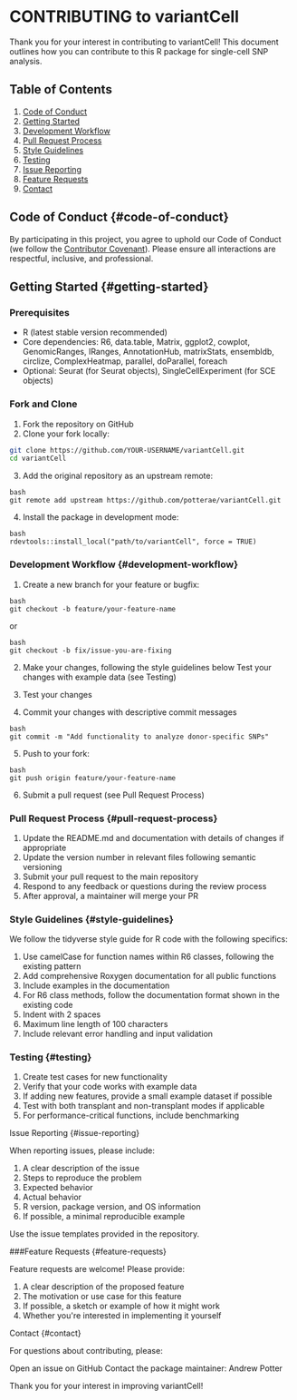 # CONTRIBUTING to variantCell

Thank you for your interest in contributing to variantCell! This document outlines how you can contribute to this R package for single-cell SNP analysis.

## Table of Contents

1.  [Code of Conduct](#code-of-conduct)
2.  [Getting Started](#getting-started)
3.  [Development Workflow](#development-workflow)
4.  [Pull Request Process](#pull-request-process)
5.  [Style Guidelines](#style-guidelines)
6.  [Testing](#testing)
7.  [Issue Reporting](#issue-reporting)
8.  [Feature Requests](#feature-requests)
9.  [Contact](#contact)

## Code of Conduct {#code-of-conduct}

By participating in this project, you agree to uphold our Code of Conduct (we follow the [Contributor Covenant](https://www.contributor-covenant.org/)). Please ensure all interactions are respectful, inclusive, and professional.

## Getting Started {#getting-started}

### Prerequisites

-   R (latest stable version recommended)
-   Core dependencies: R6, data.table, Matrix, ggplot2, cowplot, GenomicRanges, IRanges, AnnotationHub, matrixStats, ensembldb, circlize, ComplexHeatmap, parallel, doParallel, foreach
-   Optional: Seurat (for Seurat objects), SingleCellExperiment (for SCE objects)

### Fork and Clone

1.  Fork the repository on GitHub
2.  Clone your fork locally:

``` bash
git clone https://github.com/YOUR-USERNAME/variantCell.git
cd variantCell
```

3.  Add the original repository as an upstream remote:

```         
bash
git remote add upstream https://github.com/potterae/variantCell.git
```

4.  Install the package in development mode:

```         
bash
rdevtools::install_local("path/to/variantCell", force = TRUE)
```

### Development Workflow {#development-workflow}

1.  Create a new branch for your feature or bugfix:

```         
bash
git checkout -b feature/your-feature-name
```

or

```         
bash
git checkout -b fix/issue-you-are-fixing
```

2.  Make your changes, following the style guidelines below Test your changes with example data (see Testing)

3.  Test your changes

4.  Commit your changes with descriptive commit messages

```         
bash
git commit -m "Add functionality to analyze donor-specific SNPs"
```

5.  Push to your fork:

```         
bash
git push origin feature/your-feature-name
```

6.  Submit a pull request (see Pull Request Process)

### Pull Request Process {#pull-request-process}

1.  Update the README.md and documentation with details of changes if appropriate
2.  Update the version number in relevant files following semantic versioning
3.  Submit your pull request to the main repository
4.  Respond to any feedback or questions during the review process
5.  After approval, a maintainer will merge your PR

### Style Guidelines {#style-guidelines}

We follow the tidyverse style guide for R code with the following specifics:

1.  Use camelCase for function names within R6 classes, following the existing pattern
2.  Add comprehensive Roxygen documentation for all public functions
3.  Include examples in the documentation
4.  For R6 class methods, follow the documentation format shown in the existing code
5.  Indent with 2 spaces
6.  Maximum line length of 100 characters
7.  Include relevant error handling and input validation

### Testing {#testing}

1.  Create test cases for new functionality
2.  Verify that your code works with example data
3.  If adding new features, provide a small example dataset if possible
4.  Test with both transplant and non-transplant modes if applicable
5.  For performance-critical functions, include benchmarking

Issue Reporting {#issue-reporting}

When reporting issues, please include:

1.  A clear description of the issue
2.  Steps to reproduce the problem
3.  Expected behavior
4.  Actual behavior
5.  R version, package version, and OS information
6.  If possible, a minimal reproducible example

Use the issue templates provided in the repository.

###Feature Requests {#feature-requests}

Feature requests are welcome! Please provide:

1.  A clear description of the proposed feature
2.  The motivation or use case for this feature
3.  If possible, a sketch or example of how it might work
4.  Whether you're interested in implementing it yourself

Contact {#contact}

For questions about contributing, please:

Open an issue on GitHub Contact the package maintainer: Andrew Potter

Thank you for your interest in improving variantCell!
